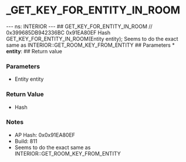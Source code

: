 # _GET_KEY_FOR_ENTITY_IN_ROOM

--- ns: INTERIOR --- ## GET_KEY_FOR_ENTITY_IN_ROOM  // 0x399685DB942336BC 0x91EA80EF Hash GET_KEY_FOR_ENTITY_IN_ROOM(Entity entity);  Seems to do the exact same as INTERIOR::GET_ROOM_KEY_FROM_ENTITY  ## Parameters * **entity**:  ## Return value

### Parameters
* Entity entity

### Return Value
* Hash

### Notes
* AP Hash: 0x0x91EA80EF
* Build: 811
* Seems to do the exact same as INTERIOR::GET_ROOM_KEY_FROM_ENTITY

